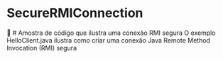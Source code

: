# SecureRMIConnection
:rabbit: # Amostra de código que ilustra uma conexão RMI segura O exemplo HelloClient.java ilustra como criar uma conexão Java Remote Method Invocation (RMI) segura
